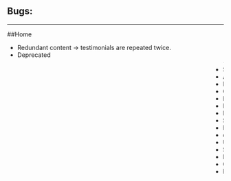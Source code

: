 ## Bugs:
---
##Home
- Redundant content → testimonials are repeated twice.
- Deprecated <marquee> → not supported in modern browsers.
- Some stray closing tags (</a> without open tag).
- Accessibility gaps → no proper alt text for some images, heading hierarchy inconsistent.
- Mixed PHP inline with HTML → fine now, but could be modularized later for maintainability.
- Overly verbose → .circle, .circle1, .circle2, .circle3 could be simplified into one reusable class.
- Hardcoded pixel values (height: 600px, width: 550px) → not responsive, will break on smaller screens.
- Inconsistent naming → .container, .containered, .container-mt-4, .dk → confusing for long-term scaling.
- Inline @import of Google Fonts at the bottom of CSS → slows down loading, better in <head>.
- Some duplication with Bootstrap class names (container, row g-4) → potential conflicts.
- Background images (no repeat typo → should be no-repeat).
- diginbtn and scrollTrigger scroll functions → duration is set to 0, so animation won’t actually work.
- Using Date.now() for animation timing → should stick to requestAnimationFrame timestamps.
- Scroll logic duplicated (diginbtn vs scrollTrigger). Could be combined.
- No null checks → if element doesn’t exist (e.g., document.getElementById('diginbtn')), JS will throw an error.
- Category carousel auto-scroll speed is very high (setInterval(autoScroll, 10)). On some browsers, this will look jittery.
- Recipe slider only scrolls horizontally, no boundary check → could overshoot or look odd on small screen.
####Key Discussion Points Before Refactor:
·  	Navigation & Sidebar → Do we keep a fixed header or make it auto-hide on scroll for mobile?
·  	Hero Section → Images are fixed sizes; should we switch to responsive + fluid grid instead?
·  	Animations → Some scroll animations are broken (duration = 0). Should we keep smooth scroll or go instant?
·  	CSS Organization → Should we modularize (e.g., separate navbar.css, hero.css, footer.css) instead of one giant CSS file?
·  	JS Structure → Right now all JS is inline in one file; should we break it into modules (sidebar.js, scroll.js, carousel.js)?
·  	Accessibility & SEO → Missing alt attributes, heading levels inconsistent. Want me to optimize for that?
·  	Redundant Content → Testimonials + sections are repeated. Should we remove duplicates or rework layout?
 
